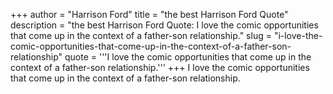 +++
author = "Harrison Ford"
title = "the best Harrison Ford Quote"
description = "the best Harrison Ford Quote: I love the comic opportunities that come up in the context of a father-son relationship."
slug = "i-love-the-comic-opportunities-that-come-up-in-the-context-of-a-father-son-relationship"
quote = '''I love the comic opportunities that come up in the context of a father-son relationship.'''
+++
I love the comic opportunities that come up in the context of a father-son relationship.
